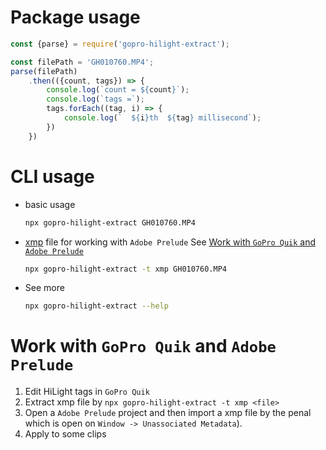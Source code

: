 
# Package usage

```javascript
const {parse} = require('gopro-hilight-extract');

const filePath = 'GH010760.MP4';
parse(filePath)
    .then(({count, tags}) => {
        console.log(`count = ${count}`);
        console.log(`tags =`);
        tags.forEach((tag, i) => {
            console.log(`  ${i}th  ${tag} millisecond`);
        })
    })
```

# CLI usage

* basic usage
    ```bash
    npx gopro-hilight-extract GH010760.MP4
    ```
* [xmp](https://github.com/adobe/xmp-docs/blob/master/XMPNamespaces/XMPDataTypes/Marker.md) file for working with `Adobe Prelude` See [Work with `GoPro Quik` and `Adobe Prelude`](#Work-with-GoPro-Quik-and-adobe-prelude)
    ```bash
    npx gopro-hilight-extract -t xmp GH010760.MP4
    ```
* See more
    ```bash
    npx gopro-hilight-extract --help
    ```

# Work with `GoPro Quik` and `Adobe Prelude`
1. Edit HiLight tags in `GoPro Quik`
2. Extract xmp file by `npx gopro-hilight-extract -t xmp <file>`
3. Open a `Adobe Prelude` project and then import a xmp file by the penal which is open on `Window -> Unassociated Metadata`).
4. Apply to some clips
